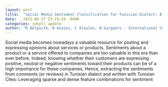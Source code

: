 ```yaml
---
layout: post
title:  "Social Media Sentiment Classification for Tunisian Dialect: A Deep Learning Approach"
date:   2022-06-27 23:23:24 -0400
categories: jekyll update
author: "M Belguith, N Azaiez, C Aloulou, B Gargouri - International Conference on Intelligent , 2022"
---
```

Social media becomes nowadays a valuable resource for posting and expressing opinions about services or products. Sentiments about a product or a service offered to companies are too valuable in this era than ever before. Indeed, knowing whether their customers are expressing positive, neutral or negative sentiments toward their products can be of a high importance for these companies. Hence, extracting the sentiments from comments (or reviews) in Tunisian dialect and written with Tunisian 
Cites: Leveraging sparse and dense feature combinations for sentiment